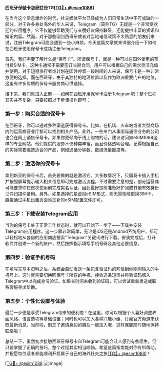 **西班牙保號卡怎麽註冊TG[[TG💪+ @esim1088](https://t.me/s/esim1088)]**

在当今这个信息爆炸的时代，社交媒体平台已经成为人们日常生活中不可或缺的一部分。对于许多身处海外的华人来说，Telegram（简称TG）无疑是一个非常受欢迎的应用程序。它不仅能够帮助我们与亲朋好友保持联系，还能提供丰富的资讯和娱乐内容。然而，对于那些刚到西班牙或者对当地电信政策不太熟悉的朋友们来说，注册Telegram可能会遇到一些小麻烦。今天这篇文章就来详细介绍一下如何在西班牙使用保号卡成功注册Telegram。

首先，我们需要了解什么是“保号卡”。所谓保号卡，就是一种可以在国外使用的预付费SIM卡。这种卡通常不需要签订长期合同，用户可以根据自己的需求灵活充值并使用。对于短期旅行者或计划在国外停留一段时间的人来说，保号卡是一种非常方便的选择。而在西班牙，由于其独特的地理位置以及作为欧洲重要门户的地位，这里有许多优质的保号卡服务商可供选择。

接下来，我们就进入正题——如何在西班牙用保号卡注册Telegram吧！整个过程其实并不复杂，只要按照以下步骤操作即可：

### 第一步：购买合适的保号卡

在西班牙，你可以通过多种渠道获得保号卡。比如，在机场、火车站或者大型商场内的运营商营业厅都可以找到相关产品。此外，一些专门从事国际通信业务的公司也会在网上销售保号卡。如果你更倾向于线上购物的话，建议访问如eSIM1088这样的专业网站，他们提供的服务不仅种类丰富，而且价格透明合理。记得根据自己的实际需要挑选适合的产品，例如通话分钟数、数据流量额度等。

### 第二步：激活你的保号卡

拿到新买的保号卡后，首先要做的就是激活它。大多数情况下，只需将卡插入手机并按照屏幕提示输入相关信息即可完成激活流程。不过需要注意的是，部分运营商可能要求你在首次使用前完成实名认证，因此最好提前准备好护照或其他有效身份证件扫描件备用。另外，如果选择的是虚拟eSIM形式，则无需物理更换SIM卡，直接通过手机设置页面添加新的eSIM配置文件即可。

### 第三步：下载安装Telegram应用

当你的保号卡处于正常工作状态时，就可以开始下一步了——下载并安装Telegram应用程序。这一步骤非常简单，无论是iOS还是Android系统用户，都可以轻松地从各自的应用商店搜索“Telegram”关键词进行下载。安装完成后，打开软件并创建一个新的账户，然后按照指示填写手机号码及其他必要信息。

### 第四步：验证手机号码

在填写完基本资料之后，系统会自动发送一条包含验证码的短信到你刚刚输入的手机号上。这时就需要切换回保号卡所在的手机，接收这条短信并将验证码填入Telegram中以完成身份验证。如果长时间未收到验证码，可以尝试重新发送或联系客服寻求帮助。

### 第五步：个性化设置与体验

最后一步便是享受Telegram带来的便利啦！在这里，你可以根据个人喜好调整界面风格、语言选项等基础设置；同时也可以加入各种兴趣小组、订阅官方频道来获取最新消息。当然啦，别忘了邀请身边的朋友一起加入哦，这样就能随时随地保持联络啦！

总结一下，虽然初次接触西班牙保号卡和Telegram可能会让人感到有些陌生，但只要掌握了正确的技巧，整个过程其实相当顺畅。希望这篇指南能对你有所帮助，并祝愿每位读者都能顺利开启属于自己的海外社交之旅[[TG💪+ @esim1088](https://t.me/s/esim1088)]！

[[TG💪+ @esim1088](https://t.me/s/esim1088) ![Image](https://i.postimg.cc/4NQfJmqS/Snipaste-2025-05-13-00-14-12.png)]